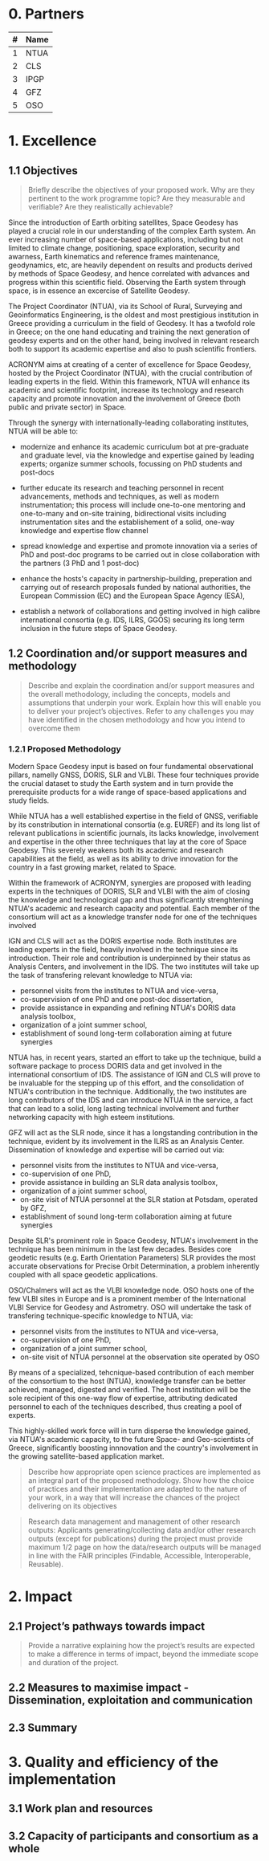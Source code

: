 # 0. Partners

|# | Name |
|--|------| 
|1 | NTUA |
|2 | CLS  |
|3 | IPGP | 
|4 | GFZ  |
|5 | OSO  |

# 1. Excellence

## 1.1 Objectives 

> Briefly describe the objectives of your proposed work. Why are they pertinent 
> to the work programme topic? Are they measurable and verifiable? Are they 
> realistically achievable?

Since the introduction of Earth orbiting satellites, Space Geodesy has played 
a crucial role in our understanding of the complex Earth system. An ever increasing 
number of space-based applications, including but not limited to climate change, 
positioning, space exploration, security and awarness, Earth kinematics and reference
frames maintenance, geodynamics, etc, are heavily dependent on results and products 
derived by methods of Space Geodesy, and hence correlated with advances and 
progress within this scientific field. Observing the Earth system through space, is 
in essence an excercise of Satellite Geodesy.

The Project Coordinator (NTUA), via its School of Rural, Surveying and Geoinformatics 
Engineering, is the oldest and most prestigious institution in Greece providing 
a curriculum in the field of Geodesy. It has a twofold role in Greece; on the one 
hand educating and training the next generation of geodesy experts and on the 
other hand, being involved in relevant research both to support its academic expertise 
and also to push scientific frontiers.

ACRONYM aims at creating of a center of excellence for Space Geodesy, hosted 
by the Project Coordinator (NTUA), with the crucial contribution of leading experts 
in the field. Within this framework, NTUA will enhance its academic and scientific 
footprint, increase its technology and research capacity and promote innovation 
and the involvement of Greece (both public and private sector) in Space.

Through the synergy with internationally-leading collaborating institutes, NTUA 
will be able to:

* modernize and enhance its academic curriculum bot at pre-graduate and graduate 
  level, via the knowledge and expertise gained by leading experts; organize 
  summer schools, focussing on PhD students and post-docs 

* further educate its research and teaching personnel in recent advancements, 
  methods and techniques, as well as modern instrumentation; this process 
  will include one-to-one mentoring and one-to-many and on-site training, 
  bidirectional visits including instrumentation sites and the establishement 
  of a solid, one-way knowledge and expertise flow channel

* spread knowledge and expertise and promote innovation via a series of 
  PhD and post-doc programs to be carried out in close collaboration with 
  the partners (3 PhD and 1 post-doc)

* enhance the hosts's capacity in partnership-building, preperation and 
  carrying out of research proposals funded by national authorities, the 
  European Commission (EC) and the European Space Agency (ESA),

* establish a network of collaborations and getting involved in high calibre 
  international consortia (e.g. IDS, ILRS, GGOS) securing its long term 
  inclusion in the future steps of Space Geodesy.


## 1.2 Coordination and/or support measures and methodology

> Describe and explain the coordination and/or support measures and the overall 
> methodology, including the concepts, models and assumptions that underpin your 
> work. Explain how this will enable you to deliver your project’s objectives. 
> Refer to any challenges you may have identified in the chosen methodology and 
> how you intend to overcome them 

### 1.2.1 Proposed Methodology

Modern Space Geodesy input is based on four fundamental observational pillars, 
namelly GNSS, DORIS, SLR and VLBI. These four techniques provide the crucial dataset 
to study the Earth system and in turn provide the prerequisite products for 
a wide range of space-based applications and study fields.

While NTUA has a well established expertise in the field of GNSS, verifiable by 
its constribution in international consortia (e.g. EUREF) and its long list of 
relevant publications in scientific journals, its lacks knowledge, involvement and 
expertise in the other three techniques that lay at the core of Space Geodesy.
This severely weakens both its academic and research capabilities at the field, as 
well as its ability to drive innovation for the country in a fast growing market, 
related to Space.

Within the framework of ACRONYM, synergies are proposed with leading experts in the 
techniques of DORIS, SLR and VLBI with the aim of closing the knowledge and technological 
gap and thus significantly strenghtening NTUA's academic and research capacity 
and potential. Each member of the consortium will act as a knowledge transfer node 
for one of the techniques involved

IGN and CLS will act as the DORIS expertise node. Both institutes are leading 
experts in the field, heavily involved in the technique since its introduction. 
Their role and contribution is underpinned by their status as Analysis Centers, 
and involvement in the IDS. The two institutes will take up the task of transfering 
relevant knowledge to NTUA via:
* personnel visits from the institutes to NTUA and vice-versa,
* co-supervision of one PhD and one post-doc dissertation,
* provide assistance in expanding and refining NTUA's DORIS data analysis toolbox,
* organization of a joint summer school,
* establishment of sound long-term collaboration aiming at future synergies

NTUA has, in recent years, started an effort to take up the technique, build 
a software package to process DORIS data and get involved in the international 
consortium of IDS. The assistance of IGN and CLS will prove to be invaluable for 
the stepping up of this effort, and the consolidation of NTUA's contribution in 
the technique. Additionally, the two institutes are long contributors of the 
IDS and can introduce NTUA in the service, a fact that can lead to a solid, 
long lasting technical involvement and further networking capacity with high esteem 
institutions.

GFZ will act as the SLR node, since it has a longstanding contribution in the 
technique, evident by its involvement in the ILRS as an Analysis Center. Dissemination 
of knowledge and expertise will be carried out via:
* personnel visits from the institutes to NTUA and vice-versa,
* co-supervision of one PhD,
* provide assistance in building an SLR data analysis toolbox,
* organization of a joint summer school,
* on-site visit of NTUA personnel at the SLR station at Potsdam, operated by GFZ,
* establishment of sound long-term collaboration aiming at future synergies

Despite SLR's prominent role in Space Geodesy, NTUA's involvement in the technique 
has been minimum in the last few decades. Besides core geodetic results (e.g. 
Earth Orientation Parameters) SLR provides the most accurate observations for 
Precise Orbit Determination, a problem inherently coupled with all space geodetic 
applications.


OSO/Chalmers will act as the VLBI knowledge node. OSO hosts one of the few VLBI 
sites in Europe and is a prominent member of the International VLBI Service for 
Geodesy and Astrometry. OSO will undertake the task of transfering technique-specific 
knowledge to NTUA, via:
* personnel visits from the institutes to NTUA and vice-versa,
* co-supervision of one PhD,
* organization of a joint summer school,
* on-site visit of NTUA personnel at the observation site operated by OSO 

By means of a specialized, tehcnique-based contribution of each member of the 
consortium to the host (NTUA), knowledge transfer can be better achieved, managed,
digested and verified. The host institution will be the sole recipient of this 
one-way flow of expertise, attributing dedicated personnel to each of the techniques 
described, thus creating a pool of experts.

This highly-skilled work force will in turn disperse the knowledge gained, via 
NTUA's academic capacity, to the future Space- and Geo-scientists of Greece, 
significantly boosting innnovation and the country's involvement in the growing 
satellite-based application market.

> Describe how appropriate open science practices are implemented as an integral 
> part of the proposed methodology. Show how the choice of practices and their 
> implementation are adapted to the nature of your work, in a way that will 
> increase the chances of the project delivering on its objectives

> Research data management and management of other research outputs: Applicants 
> generating/collecting data and/or other research outputs (except for publications) 
> during the project must provide maximum 1/2 page on how the data/research 
> outputs will be managed in line with the FAIR principles (Findable, Accessible, 
> Interoperable, Reusable).

# 2. Impact

## 2.1 Project’s pathways towards impact

> Provide a narrative explaining how the project’s results are expected to 
> make a difference in terms of impact, beyond the immediate scope and duration 
> of the project.

## 2.2 Measures to maximise impact - Dissemination, exploitation and communication

## 2.3 Summary

# 3. Quality and efficiency of the implementation

## 3.1 Work plan and resources

## 3.2 Capacity of participants and consortium as a whole

